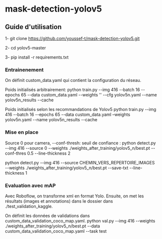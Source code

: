 # mask-detection-yolov5

## Guide d'utilisation

1-	git clone https://github.com/youssef-t/mask-detection-yolov5.git

2- cd yolov5-master

3- pip install -r requirements.txt

### Entrainenement

On définit custom_data.yaml qui contient la configuration du réseau.

Poids initialisés arbitrairement:
python train.py --img 416 --batch 16 --epochs 65 --data custom_data.yaml --weights '' --cfg yolov5n.yaml --name yolov5n_results  --cache

Poids initialisés selon les recommandations de Yolov5
python train.py --img 416 --batch 16 --epochs 65 --data custom_data.yaml –weights yolov5n.yaml --name yolov5n_results  --cache

### Mise en place
Source 0 pour camera, --conf-thresh: seuil de confiance :
python detect.py --img 416 --source 0 --weights ./weights_after_training/yolov5_n/best.pt --conf-thres 0.5 --line-thickness 2

python detect.py --img 416 --source CHEMIN_VERS_REPERTOIRE_IMAGES --weights ./weights_after_training/yolov5_n/best.pt --save-txt --line-thickness 1

### Evaluation avec mAP
Avec Roboflow, on transforme xml en format Yolo. Ensuite, on met les résultats (images et annotations) dans le dossier dans ./test_validation_kaggle.

On définit les données de validations dans custom_data_validation_coco_map.yaml.
python val.py --img 416 --weights ./weights_after_training/yolov5_n/best.pt --data custom_data_validation_coco_map.yaml --task test
